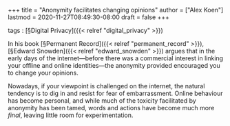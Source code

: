 +++
title = "Anonymity facilitates changing opinions"
author = ["Alex Koen"]
lastmod = 2020-11-27T08:49:30-08:00
draft = false
+++

tags
: [§Digital Privacy]({{< relref "digital_privacy" >}})

In his book [§Permanent Record]({{< relref "permanent_record" >}}), [§Edward Snowden]({{< relref "edward_snowden" >}}) argues that in the early days of the internet—before there was a commercial interest in linking your offline and online identities—the anonymity provided encouraged you to change your opinions.

Nowadays, if your viewpoint is challenged on the internet, the natural tendency is to dig in and resist for fear of embarrassment. Online behaviour has become personal, and while much of the toxicity facilitated by anonymity has been tamed, words and actions have become much more _final_, leaving little room for experimentation.
